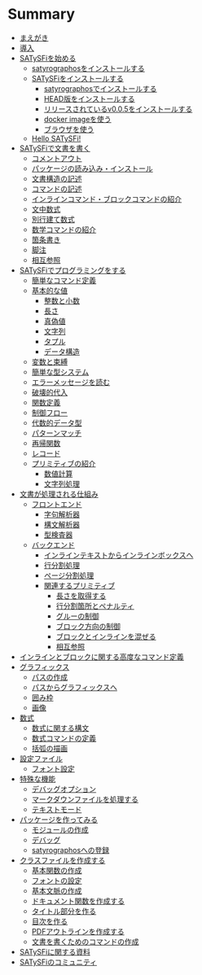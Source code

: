 # Summary

- [まえがき](./chapter1/chapter_1.md)
- [導入](./chapter2/chapter_2.md)
- [SATySFiを始める](./chapter3/chapter_3.md)
  - [satyrographosをインストールする](./chapter3/install_satyrographos.md)
  - [SATySFiをインストールする](./chapter3/install_satysfi.md)
    - [satyrographosでインストールする](./chapter3/install_satysfi_by_satyrographos.md)
    - [HEAD版をインストールする](./chapter3/install_satysfi_at_HEAD.md)
    - [リリースされているv0.0.5をインストールする](./chapter3/install_satysfi_at_release.md)
    - [docker imageを使う](./chapter3/use_docker.md)
    - [ブラウザを使う](./chapter3/use_browser.md)
  - [Hello SATySFi!](./chapter3/hello_satysfi.md)
- [SATySFiで文書を書く](./chapter4/chapter_4.md)
  - [コメントアウト](./chapter4/comment_out.md)
  - [パッケージの読み込み・インストール](./chapter4/import_package.md)
  - [文書構造の記述](./chapter4/document_structure.md)
  - [コマンドの記述](./chapter4/command.md)
  - [インラインコマンド・ブロックコマンドの紹介](./chapter4/introduction_inlinecommand_blockcommand.md)
  - [文中数式](./chapter4/math_in_inline.md)
  - [別行建て数式](./chapter4/math_in_block.md)
  - [数学コマンドの紹介](./chapter4/introduction_mathcommand.md)
  - [箇条書き](./chapter4/itemize.md)
  - [脚注](./chapter4/footnote.md)
  - [相互参照](./chapter4/ref.md)
- [SATySFiでプログラミングをする]()
  - [簡単なコマンド定義]()
  - [基本的な値]()
    - [整数と小数]()
    - [長さ]()
    - [真偽値]()
    - [文字列]()
    - [タプル]()
    - [データ構造]()
  - [変数と束縛]()
  - [簡単な型システム]()
  - [エラーメッセージを読む]()
  - [破壊的代入]()
  - [関数定義]()
  - [制御フロー]()
  - [代数的データ型]()
  - [パターンマッチ]()
  - [再帰関数]()
  - [レコード]()
  - [プリミティブの紹介]()
    - [数値計算]()
    - [文字列処理]()
- [文書が処理される仕組み]()
  - [フロントエンド]()
    - [字句解析器]()
    - [構文解析器]()
    - [型検査器]()
  - [バックエンド]()
    - [インラインテキストからインラインボックスへ]()
    - [行分割処理]()
    - [ページ分割処理]()
    - [関連するプリミティブ]()
      - [長さを取得する]()
      - [行分割箇所とペナルティ]()
      - [グルーの制御]()
      - [ブロック方向の制御]()
      - [ブロックとインラインを混ぜる]()
      - [相互参照]()
- [インラインとブロックに関する高度なコマンド定義]()
- [グラフィックス]()
  - [パスの作成]()
  - [パスからグラフィックスへ]()
  - [囲み枠]()
  - [画像]()
- [数式]()
  - [数式に関する構文]()
  - [数式コマンドの定義]()
  - [括弧の描画]()
- [設定ファイル]()
  - [フォント設定]()
- [特殊な機能]()
  - [デバッグオプション](./chapter11/how-use-debug-option.md)
  - [マークダウンファイルを処理する]()
  - [テキストモード]()
- [パッケージを作ってみる]()
  - [モジュールの作成]()
  - [デバッグ]()
  - [satyrographosへの登録]()
- [クラスファイルを作成する]()
  - [基本関数の作成]()
  - [フォントの設定]()
  - [基本文脈の作成]()
  - [ドキュメント関数を作成する]()
  - [タイトル部分を作る]()
  - [目次を作る]()
  - [PDFアウトラインを作成する]()
  - [文書を書くためのコマンドの作成]()
- [SATySFiに関する資料]()
- [SATySFiのコミュニティ]()
